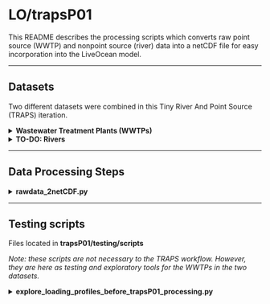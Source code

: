 # LO/trapsP01

This README describes the processing scripts which converts raw point source (WWTP) and nonpoint source (river) data into a netCDF file for easy incorporation into the LiveOcean model.

---
## Datasets

Two different datasets were combined in this Tiny River And Point Source (TRAPS) iteration.


<details><summary><strong>Wastewater Treatment Plants (WWTPs)</strong></summary>

<details><summary>Mohamedali et al. (2020)</summary>

[**Data source**](https://fortress.wa.gov/ecy/ezshare/EAP/SalishSea/SalishSeaModelBoundingScenarios.html)

- **Dataset Description**: Monthly point source discharge, nutrient loads, temperature for WWTPs (n=89) and industrial facilities (n=10) discharging to both US and Canadian marine waters. Developed by Washington State Department of Ecology for input to the Salish Sea Model.
- **Dataset Timespan**: January 1999 - July 2017
- **LiveOcean Handling**:
    - Industrial facitlies are omitted from the LiveOcean integration.
    - All WWTPs from this dataset are included in LiveOcean
    - WWTP discharge and nutrient concentrations are updated to values from Wasielewski et al. (2024), if available.

Figure 1 depicts locations of all point sources in Mohamedali et al. (2020), and the mean annual dissolved inorganic nitrogen (DIN) load of each source type.

<p style="text-align:center;"><img src="figures/moh20_all_loads_comparison.png" width="430"/><br>Fig 1. Top panel: locations of WWTPs and industrial facilities in the Mohamedali et al. (2020) dataset. Bottom panel: climatology nutrient load profiles for the sum of each type of facilitiy (e.g., pink is the climatology for the sum of all WWTPs).</p><br>

</details>

<details><summary>Wasielewski et al. (2024)</summary>

[**Data source**](https://www.sciencebase.gov/catalog/item/64762b37d34e4e58932d9d81)

- **Dataset Description**: Monthly point source nutrient discharge for WWTPs (n=97), industrial facilities (n=20), and fish hatcheries (n=47) discharging to Washington state watersheds. Developed by Washington State Department of Ecology and United States Geological Survey for input to a SPARROW watershed model.
- **Dataset Timespan**: January 2005 - December 2020
- **LiveOcean Handling**:
    - Industrial facitlies and fish hatcheries are omitted from the LiveOcean integration.
    - WWTPs are only incorporated into LiveOcean if the WWTp is also present in the Mohamedali et al. (2020) dataset. Any WWTP present in Wasielewski et al. (2024), but not Mohamedali et al. (2020), is omitted from LiveOcean.

Figure 2 depicts locations of all point sources in Wasielewski et al. (2024), and the mean annual total nitrogen (TN) load of each source type.
    
<p style="text-align:center;"><img src="figures/was24_all_loads_comparison.png" width="430"/><br>Fig 2. Top panel: locations of WWTPs, industrial facilities, and fish hatcheries in the Wasielewski et al. (2024) dataset. Bottom panel: climatology nutrient load profiles for the sum of each type of facilitiy (e.g., pink is the climatology for the sum of all WWTPs).</p><br>

</details>

<br>

Figure 3 depicts the locations of WWTPs across the two datasets. They are processed as follows:
- WWTPs in <span style="color:red">red</span> are present ONLY in Mohamedali et al. (2020), and they ARE integrated into LiveOcean.
- WWTPs in <span style="color:dodgerblue">blue</span> are present in both datasets, and they ARE integrated into LiveOcean. Their lat/lon data come from Mohamedali et al. (2020), but their discharge and nutrient concentrations come from Wasielewski et al. (2024)
- WWTPs in <span style="color:goldenrod">yellow</span> are present ONLY in Wasielewski et al. (2024), and they ARE NOT integrated into LiveOcean.

<p style="text-align:center;"><img src="figures/wwtp_locations.png" width="430"/><br>Fig 3. Locations of WWTPs across the datasets.</p><br>

</details>

<details><summary><strong>TO-DO: Rivers</strong></summary>

- [**Mohamedali et al. (2020)**](https://fortress.wa.gov/ecy/ezshare/EAP/SalishSea/SalishSeaModelBoundingScenarios.html), as mentioned above, provides data for both rivers and WWTPs discharging to both US and Canadian waters from. The data span from January 1999 - July 2017. All tiny rivers in LiveOcean use data from this source. All WWTPs from this dataset are included in LiveOcean, but the discharge and nutrient concentrations use values from Wasielewski et al. (2024), if available.

</details>

---
## Data Processing Steps

<details><summary><strong>rawdata_2netCDF.py</strong></summary>

This script compiles all of the excel files from Mohamedali et al. (2020) and the csv files from Wasielewski et al. (2024) into three netCDF files. These .nc files are used for later processing in the TRAPS integration workflow.

Inputs:
- The script reads raw data from the two datasets in:
    - LO_data/trapsD01/mohamedali_etal2020
    - LO_data/trapsD01/wasielewski_etal2024
- It also takes in metadata from the excel files located in LO_data/trapsD01:
    - **SSM_source_info.xlsx** contains metadata, and importantly lat/lon coordinates, for the rivers and point sources in Mohamedali et al. (2020)
    - **wwtp_names.xlsx** contains a list of all WWTPs in Mohamedali et al. (2020), with the corresponding names of WWTPs in the Wasielewski et al. (2024) dataset.
    - **LiveOcean_SSM_rivers.xlsx** contains a list of pre-existing rivers in LiveOcean, and their corresponding river names in the Mohamedali et al. (2020) dataset.

Outputs (which are saved in LO_data/trapsD01/processed_data):
- **river_data_mohamedali_etal_2020.nc** contains daily river data from the Mohamedali et al. (2020) dataset
- **wwtp_data_mohamedali_etal_2020.nc** contains daily WWTP data from the Mohamedali et al. (2020) dataset
- **wwtp_data_wasielewski_etal_2024.nc** contains daily WWTP data from the Wasielewski et al. (2024) dataset

Note that the WWTP data in the two .nc files are unique. This script already handles the nuances of cases in which the same WWTP is present in both datasets.

In theory, this script only needs to be run once.
Then, the netCDF files can be referenced to generate climatologies

This script takes about 15 minutes to run on my local machine.

<details><summary>Exceptions and nuances in data processing</summary>

- Mohamedali et al. (2020)
    - omitted industrial facilities
        - BP Cherry Point
        - Conoco Phillips
        - Intalco
        - Kimberly_Clark
        - Nippon Paper
        - Port Townsend Paper
        - Shell Oil
        - Tesoro
        - US Oil & Refining
        - West Rock
    - omitted WWTPs that are also listed in Wasielewski et al. (2024)
        - which are listed in LO_data/trapsD01/wwtp_names.xlsx
    - WWTP data saved in:
        - LO_data/trapsD01/processed_data/wwtp_data_mohamedali_etal_2020.nc
    - river lat/lon are averaged because some river mouths are split across two grid cells in SSM.

- Wasielewski et al. (2024)
    - omitted industrial facilities
    - omitted fish hatcheries
    - omitted WWTPs that are NOT also listed in Mohamedali et al. (2020)
    - Used lat/lon locations from Mohamedali et al. (2020)
        - Names of the same WWTP in both datasets are listed in LO_data/trapsD01/wwtp_names.xlsx
        - Special cases where Wasielewski et al. (2024) used the same name for two different WWTPs:
            - 'Everett Water Pollution Control Facility'
                - ID=WA0024490_Gardner corresponds to Moh20's 'OF-100'
                - ID=WA0024490_Snohomish corresponds to Moh20's 'Everett Snohomish'
            - 'OAK HARBOR STP':
                - ID=WA0020567-001 corresponds to Moh20's 'Oak Harbor RBC', which we omit anyways because it stopped operating in 2010
                - ID=WA0020567-002 corresponds to Moh20's 'Oak Harbor Lagoon'
            <p style="text-align:center;"><img src="figures/everett_and_oakharbor.png" width="430"/><br></p><br>

    - This dataset has flow, nitrate, and ammonium data. but not temp, DO, TIC, and alkalinity
        - used climatology of these variables from Mohamedali et al. (2020) WWTPs as inputs for these WWTPs
            - note that all WWTPs in Mohamedali et al. (2020) uses the same values for all of these variables.
            - was careful about leap years and non-leap years
    - Special case WWTPs:
        - removed Oak Harbor STP (WA0020567-001), which stopped operating in 2010
        - removed Lake Stevens Sewer Disctric (WA0020893-thru2012) and later combined flows with the newer Lake Stevens WWTP
        <p style="text-align:center;"><img src="figures/lake_stevens_handling.png" width="430"/><br></p><br>

        - padded end of Port Gamble WWTP (WA0022292) with zeros, because it was [decommisioned in 2017](https://ecology.wa.gov/blog/june-2017/around-the-sound-ongoing-and-future-restoration-r#:~:text=Decommissioning%20of%20the%20Port%20Gamble,be%20finished%20by%20March%202018.)

</details>

</details>

---
## Testing scripts

Files located in **trapsP01/testing/scripts**

*Note: these scripts are not necessary to the TRAPS workflow. However, they are here as testing and exploratory tools for the WWTPs in the two datasets.*

<details><summary><strong>explore_loading_profiles_before_trapsP01_processing.py</strong></summary>

This script was created prior to writing the processing scripts in trapsP01. The intention of this script was to explore the point source loading data in Mohamedali et al. (2020) and Wasielewski et al. (2024).

The decisions to omit and keep certain WWTPs from the different datasets were directly informed by the analysis in this script.

Output figures from this script are saved to **LO_output/loading_test/point_source_integration**

</details>